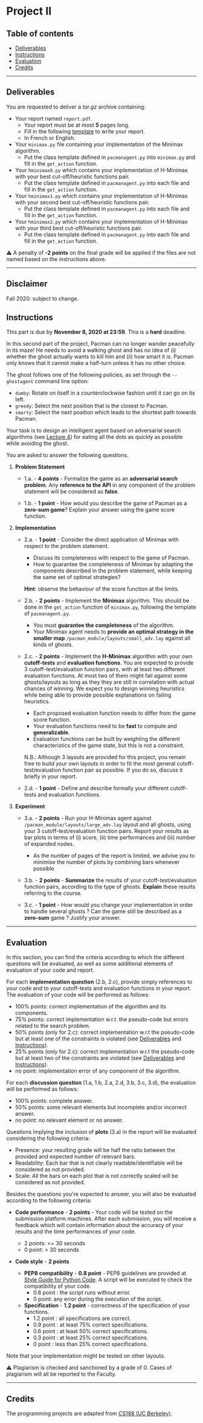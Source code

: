 
# Project II

## Table of contents

- [Deliverables](#deliverables)
- [Instructions](#instructions)
- [Evaluation](#evaluation)
- [Credits](#credits)

---

## Deliverables

You are requested to deliver a *tar.gz* archive containing:
 - Your report named `report.pdf`.
	 - Your report must be at most **5** pages long.
	 - Fill in the following [template](https://github.com/glouppe/info8006-introduction-to-ai/blob/master/projects/project2/template-project2.tex) to write your report.
	 - In French or English.
 - Your `minimax.py` file containing your implementation of the Minimax algorithm.
	 - Put the class template defined in `pacmanagent.py` into `minimax.py` and fill in the `get_action` function.
 - Your `hminimax0.py` which contains your implementation of H-Minimax with your best cut-off/heuristic functions pair.
	 - Put the class template defined in `pacmanagent.py` into each file and fill in the `get_action` function.
 - Your `hminimax1.py` which contains your implementation of H-Minimax with your second best cut-off/heuristic functions pair.
	 - Put the class template defined in `pacmanagent.py` into each file and fill in the `get_action` function.
 - Your `hminimax2.py` which contains your implementation of H-Minimax with your third best cut-off/heuristic functions pair.
	 - Put the class template defined in `pacmanagent.py` into each file and fill in the `get_action` function.


:warning: A penalty of **-2 points** on the final grade will be applied if the files are not named based on the instructions above.

---

## Disclaimer
Fall 2020: subject to change.

## Instructions

This part is due by **November 8, 2020 at 23:59**. This is a **hard** deadline.

In this second part of the project, Pacman can no longer wander peacefully in its maze! He needs to avoid a walking ghost and has no idea of (i) whether the ghost actually wants to kill him and (ii) how smart it is. Pacman only knows that it cannot make a half-turn unless it has no other choice.

The ghost follows one of the following policies, as set through the `--ghostagent` command line option:
 - `dumby`: Rotate on itself in a counterclockwise fashion until it can go on its left.
 - `greedy`: Select the next position that is the closest to Pacman.
 - `smarty`: Select the next position which leads to the shortest path towards Pacman.

Your task is to design an intelligent agent based on adversarial search algorithms (see [Lecture 4](https://glouppe.github.io/info8006-introduction-to-ai/?p=lecture4.md)) for eating all the dots as quickly as possible while avoiding the ghost.

You are asked to answer the following questions.

 1. **Problem Statement**

	 - 1.a. - **4 points** - Formalize the game as an **adversarial search problem**. Any **reference to the API** in any component of the problem statement will be considered as **false**.

	 - 1.b. - **1 point** - How would you describe the game of Pacman as a **zero-sum game**? Explain your answer using the game score function.

 2. **Implementation**

 	 - 2.a. - **1 point** - Consider the direct application of Minimax with respect to the problem statement.
	 	 - Discuss its completeness with respect to the game of Pacman.
		 - How to guarantee the completeness of Minimax by adapting the components described in the problem statement, while keeping the same set of optimal strategies?

		 **Hint**: observe the behaviour of the score function at the limits.

	 - 2.b. - **2 points** - Implement the **Minimax** algorithm. This should be done in the `get_action` function of `minimax.py`, following the template of `pacmanagent.py`.
		 - You must **guarantee the completeness** of the algorithm.
		 - Your Minimax agent needs to **provide an optimal strategy in the smaller map** `/pacman_module/layouts/small_adv.lay` against all kinds of ghosts.

	 - 2.c. - **2 points** - Implement the **H-Minimax** algorithm with your own **cutoff-tests** and **evaluation functions**. You are expected to provide 3 cutoff-test/evaluation function pairs, with at least two different evaluation functions. At most two of them might fail against some ghosts/layouts as long as they they are still in correlation with actual chances of winning. We expect you to design winning heuristics while being able to provide possible explanations on failing heuristics.
		 - Each proposed evaluation function needs to differ from the game score function.
		 - Your evaluation functions need to be **fast** to compute and **generalizable**.
		 - Evaluation functions can be built by weighting the different characteristics of the game state, but this is not a constraint.

		 N.B.: Although 3 layouts are provided for this project, you remain free to build your own layouts in order to fit the most general cutoff-test/evaluation function pair as possible. If you do so, discuss it briefly in your report.

	 - 2.d. - **1 point** - Define and describe formally your different cutoff-tests and evaluation functions.

 3. **Experiment**

	- 3.a. - **2 points** - Run your H-Minimax agent against `/pacman_module/layouts/large_adv.lay` layout and all ghosts, using your 3 cutoff-test/evaluation function pairs. Report your results as bar plots in terms of (i) score, (ii) time performances and (iii) number of expanded nodes. 	 
		- As the number of pages of the report is limited, we advise you to minimise the number of plots by combining bars whenever possible
	- 3.b. - **2 points** - **Summarize** the results of your cutoff-test/evaluation function pairs, according to the type of ghosts. **Explain** these results referring to the course.

	- 3.c. - **1 point** - How would you change your implementation in order to handle several ghosts ? Can the game still be described as a **zero-sum** game ? Justify your answer.

---

## Evaluation

In this section, you can find the criteria according to which the different questions will be evaluated, as well as some additional elements of evaluation of your code and report.

For each **implementation question** (2.b, 2.c), provide simply references to your code and to your cutoff-tests and evaluation functions in your report. The evaluation of your code will be performed as follows:
 - 100% points: correct implementation of the algorithm and its components.
 - 75% points: correct implementation w.r.t. the pseudo-code but errors related to the search problem.
 - 50% points (only for 2.c): correct implementation w.r.t the pseudo-code but at least one of the constraints is violated (see [Deliverables](#deliverables) and [Instructions](#instructions)). 
 - 25% points (only for 2.c): correct implementation w.r.t the pseudo-code but at least two of the constraints are violated (see [Deliverables](#deliverables) and [Instructions](#instructions)). 
 - no point: implementation error of any component of the algorithm.


For each **discussion question** (1.a, 1.b, 2.a, 2.d, 3.b, 3.c, 3.d), the evaluation will be performed as follows:

 - 100% points: complete answer.
 - 50% points: some relevant elements but incomplete and/or incorrect answer.
 - no point: no relevant element or no answer.

Questions implying the inclusion of **plots** (3.a) in the report will be evaluated considering the following criteria:

 - Presence: your resulting grade will be half the ratio between the provided and expected number of relevant bars.
 - Readability: Each bar that is not clearly readable/identifiable will be considered as not provided.
 - Scale: All the bars on each plot that is not correctly scaled will be considered as not provided.

Besides the questions you're expected to answer, you will also be evaluated according to the following criteria:

 - **Code performance** - **2 points** - Your code will be tested on the submission platform machines. After each submission, you will receive a feedback which will contain information about the accuracy of your results and the time performances of your code.  

	 - 2 points: <= 30 seconds
	 - 0 point: > 30 seconds

 - **Code style** - **2 points**
	 - **PEP8 compatibility** - **0.8 point** - PEP8 guidelines are provided at [Style Guide for Python Code](https://www.python.org/dev/peps/pep-0008/).  A script will be executed to check the compatibility of your code.
		 - 0.8 point : the script runs without error.
		 - 0 point: any error during the execution of the script.
	 - **Specification** - **1.2 point** - correctness of the specification of your functions.
		- 1.2 point : all specifications are correct.
		- 0.9 point : at least 75% correct specifications.
		- 0.6 point : at least 50% correct specifications.
		- 0.3 point : at least 25% correct specifications.
		- 0 point : less than 25% correct specifications.

Note that your implementation might be tested on other layouts.

:warning: Plagiarism is checked and sanctioned by a grade of 0. Cases of plagiarism will all be reported to the Faculty.

---

## Credits

The programming projects are adapted from [CS188 (UC Berkeley)](http://ai.berkeley.edu/project_overview.html).
